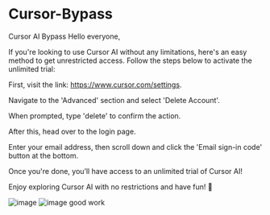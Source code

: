 # Cursor-Bypass
Cursor AI Bypass
Hello everyone,

If you're looking to use Cursor AI without any limitations, here's an easy method to get unrestricted access. Follow the steps below to activate the unlimited trial:

First, visit the link: https://www.cursor.com/settings.

Navigate to the 'Advanced' section and select 'Delete Account'.

When prompted, type 'delete' to confirm the action.

After this, head over to the login page.

Enter your email address, then scroll down and click the 'Email sign-in code' button at the bottom.

Once you're done, you’ll have access to an unlimited trial of Cursor AI!

Enjoy exploring Cursor AI with no restrictions and have fun! 🎉

![image](https://github.com/user-attachments/assets/9cb1edc8-74d1-4d9b-bb4b-06612f21274a)
![image](https://github.com/user-attachments/assets/5976938f-f838-4bf8-8b05-1fc0247fcde5)
good work
